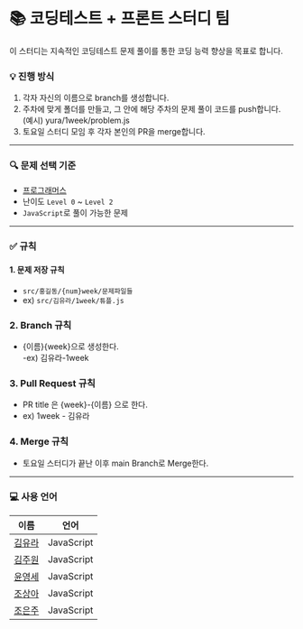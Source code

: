 # :books: 코딩테스트 + 프론트 스터디 팀 
이 스터디는 지속적인 코딩테스트 문제 풀이를 통한 코딩 능력 향상을 목표로 합니다.

### :bulb: 진행 방식
1. 각자 자신의 이름으로 branch를 생성합니다.
2. 주차에 맞게 폴더를 만들고, 그 안에 해당 주차의 문제 풀이 코드를 push합니다.
    <br>(예시) yura/1week/problem.js
3.  토요일 스터디 모임 후 각자 본인의 PR을 merge합니다.
---
### :mag: 문제 선택 기준
- [프로그래머스](https://programmers.co.kr/learn/challenges)
- 난이도 `Level 0` ~ `Level 2`
- `JavaScript`로 풀이 가능한 문제
---
### :white_check_mark: 규칙
#### 1. 문제 저장 규칙
- `src/홍길동/{num}week/문제파일들`
- ex) `src/김유라/1week/튜플.js`

### 2. Branch 규칙
-  {이름}{week}으로 생성한다. <br>
-ex) 김유라-1week
### 3. Pull Request 규칙
- PR title 은 {week}-{이름} 으로 한다.
- ex) 1week - 김유라

### 4. Merge 규칙 
- 토요일 스터디가 끝난 이후 main Branch로 Merge한다. 
---
### :computer: 사용 언어
|이름|언어|
|---|:---:|
|[김유라](https://github.com/yura0302)|JavaScript|
|[김주원](https://github.com/juwon5272)|JavaScript|
|[윤영세](https://github.com/yunyoungse2222)|JavaScript|
|[조상아](https://github.com/SalguJam)|JavaScript|
|[조은주](https://github.com/dmswn1004)|JavaScript|
